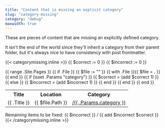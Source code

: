 ```yaml
---
title: "Content that is missing an explicit category"
slug: "category-missing"
category: "debug"
maxwidth: true
---
```


These are pieces of content that are missing an explicitly defined category.

It isn't the end of the world since they'll inherit a category from their parent folder, but it's always nice to have consistency with post frontmatter.

{{< categorymissing.inline >}}
{{ $correct := 0 }}
{{ $incorrect := 0 }}
<table>
  <tr>
    <th>Title</th>
    <th>Location</th>
    <th>Category</th>
  </tr>
  {{ range .Site.Pages }}
    {{ if .File }}
      {{ $file := "" }}
      {{ with .File }}{{ $file = . }}{{ end }}
      {{ if (isset .Params "category") }}
        {{ $correct = (add $correct 1) }}
      {{ else }}
        {{ $incorrect = (add $incorrect 1) }}
      {{ end }}
      <tr style="background-color: {{ if (isset .Params "category") }}lightgreen{{ else }}lightpink{{ end }}">
        <td>{{ .Title }}</td>
        <td>{{ $file.Path }}</td>
        <td><a href="/{{ .Params.category }}">/{{ .Params.category }}</td>
      </tr>
    {{ end }}
  {{ end }}
</table>
Remaining items to be fixed: {{ $incorrect }} / {{ add $incorrect $correct }}
{{< /categorymissing.inline >}}